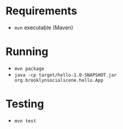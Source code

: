 # Requirements
* `mvn` executable (Maven)

# Running
* `mvn package`
* `java -cp target/hello-1.0-SNAPSHOT.jar org.brooklynsocialscene.hello.App`

# Testing
* `mvn test`